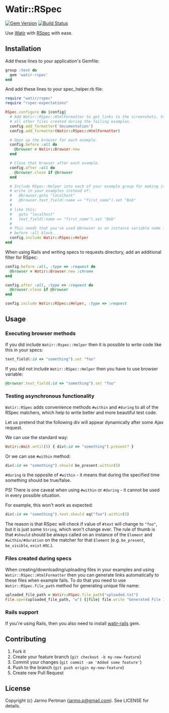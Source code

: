 # Watir::RSpec
[![Gem Version](https://badge.fury.io/rb/test-page.png)](http://badge.fury.io/rb/watir-rspec)
[![Build Status](https://api.travis-ci.org/watir/watir-rspec.png)](http://travis-ci.org/watir/watir-rspec)

Use [Watir](http://watir.com) with [RSpec](http://rspec.info) with ease.

## Installation

Add these lines to your application's Gemfile:

````ruby
group :test do
  gem 'watir-rspec'
end
````

And add these lines to your spec\_helper.rb file:

````ruby
require "watir/rspec"
require "rspec-expectations"

RSpec.configure do |config|
  # Add Watir::RSpec::HtmlFormatter to get links to the screenshots, html and
  # all other files created during the failing examples.
  config.add_formatter('documentation')
  config.add_formatter(Watir::RSpec::HtmlFormatter)

  # Open up the browser for each example.
  config.before :all do
    @browser = Watir::Browser.new
  end

  # Close that browser after each example.
  config.after :all do
    @browser.close if @browser
  end

  # Include RSpec::Helper into each of your example group for making it possible to
  # write in your examples instead of:
  #   @browser.goto "localhost"
  #   @browser.text_field(:name => "first_name").set "Bob"
  #
  # like this:
  #   goto "localhost"
  #   text_field(:name => "first_name").set "Bob"
  #
  # This needs that you've used @browser as an instance variable name in
  # before :all block.
  config.include Watir::RSpec::Helper
end
````


When using Rails and writing specs to requests directory, add an additional filter for RSpec:

````ruby
config.before :all, :type => :request do
  @browser = Watir::Browser.new :chrome
end

config.after :all, :type => :request do
  @browser.close if @browser
end

config.include Watir::RSpec::Helper, :type => :request
````

## Usage

### Executing browser methods

If you did include ````Watir::Rspec::Helper```` then it is possible to write code like this in your specs:

````ruby
text_field(:id => "something").set "foo"
````

If you did not include ````Watir::RSpec::Helper```` then you have to use browser variable:

````ruby
@browser.text_field(:id => "something").set "foo"
````

### Testing asynchronous functionality

````Watir::RSpec```` adds convenience methods ````#within```` and ````#during```` to all of the RSpec matchers,
which help to write better and more beautiful test code.

Let us pretend that the following div will appear dynamically after some Ajax request.

We can use the standard way:

````ruby
Watir::Wait.until(5) { div(:id => "something").present? }
````

Or we can use ````#within```` method:

````ruby
div(:id => "something").should be_present.within(5)
````

````#during```` is the opposite of ````#within```` - it means that during the specified time something should be true/false.

PS! There is one caveat when using ````#within```` or ````#during```` - it cannot be used in every possible situation.

For example, this won't work as expected:

````ruby
div(:id => "something").text.should eq("foo").within(5)
````

The reason is that RSpec will check if value of ````#text```` will change to ````"foo"````, but it is just some ````String````,
which won't change ever. The rule of thumb is that ````#should```` should be always called on an instance of
the ````Element```` and ````#within/#duration```` on the matcher for that ````Element```` (e.g. ````be_present````, ````be_visible````, ````exist```` etc.).

### Files created during specs

When creating/downloading/uploading files in your examples and using
````Watir::RSpec::HtmlFormatter```` then you can generate links automatically to these files when example
fails. To do that you need to use ````Watir::RSpec.file_path```` method for generating
unique file name:

````ruby
uploaded_file_path = Watir::RSpec.file_path("uploaded.txt")
File.open(uploaded_file_path, "w") {|file| file.write "Generated File Input"}
````

### Rails support

If you're using Rails, then you also need to install [watir-rails](https://github.com/watir/watir-rails) gem.

## Contributing

1. Fork it
2. Create your feature branch (`git checkout -b my-new-feature`)
3. Commit your changes (`git commit -am 'Added some feature'`)
4. Push to the branch (`git push origin my-new-feature`)
5. Create new Pull Request

## License

Copyright (c) Jarmo Pertman (jarmo.p@gmail.com). See LICENSE for details.
